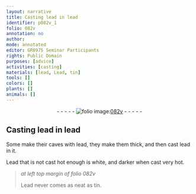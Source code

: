 ```yaml
---
layout: narrative
title: Casting lead in lead
identifier: p082v_1
folio: 082v
annotation: no
author:
mode: annotated
editor: GR8975 Seminar Participants
rights: Public Domain
purposes: [advice]
activities: [casting]
materials: [lead, Lead, tin]
tools: []
colors: []
plants: []
animals: []
---
```


 <div class="folio" align="center">- - - - - <a href="http://gallica.bnf.fr/ark:/12148/btv1b9059316c/f170.item" target="_blank"><img src="https://cu-mkp.github.io/GR8975-edition/assets/photo-icon.png" alt="folio image: " style="display:inline-block; margin-bottom:-3px;"/>082v</a> - - - - - </div>  <span class="activity"></span> 

## Casting <span class="material">lead</span> in <span class="material">lead</span>

 
 Some make their caves with <span class="material">lead</span>, they make them thick, and then cast <span class="material">lead</span> in it. 
 
 <span class="material">Lead</span> that is not cast hot enough is white, and darker when cast very hot. 
 
> *at left top margin of folio 082v*
> 
>  <span class="material">Lead</span> never comes as neat as <span class="material">tin</span>. 
 